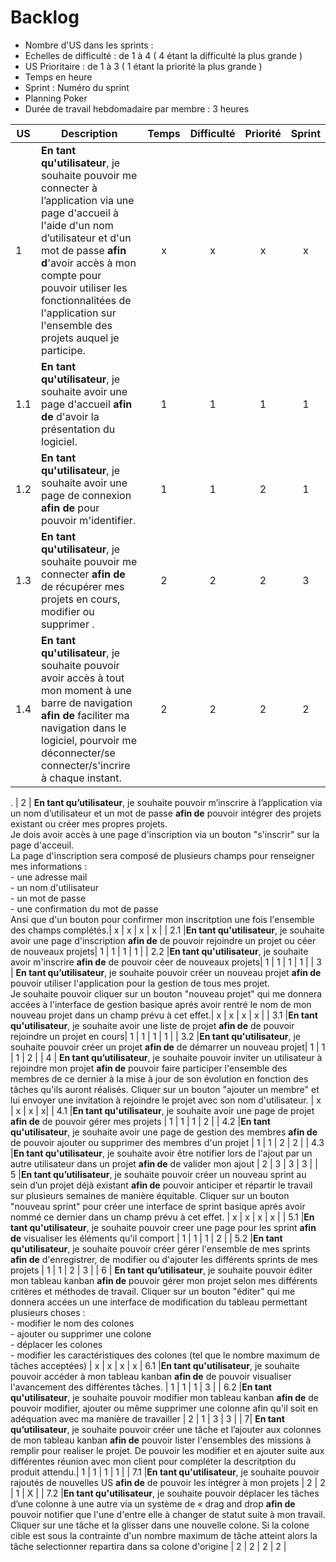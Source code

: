 # Backlog

* Nombre d'US dans les sprints :
* Echelles de difficulté   : de 1 à 4 ( 4 étant la difficulté la plus grande )
* US Prioritaire : de 1 à 3 ( 1 étant la priorité la plus grande )
* Temps en heure
* Sprint : Numéro du sprint
* Planning Poker
* Durée de travail hebdomadaire par membre : 3 heures

| US    | Description                                                  | Temps | Difficulté | Priorité| Sprint |
| ----- | ------------------------------------------------------------ | :--------: | :------: |:------: |:------: |
| 1  | **En tant qu'utilisateur**, je souhaite pouvoir me connecter à l’application via une page d'accueil à l'aide d'un nom d’utilisateur et d'un mot de passe **afin d**'avoir accès à mon compte pour pouvoir utiliser les fonctionnalitées de l'application sur l'ensemble des projets auquel je participe.|      x     |   x    |  x |  x |
| 1.1  |**En tant qu'utilisateur**, je souhaite avoir une page d'accueil **afin de** d'avoir la présentation du logiciel.|     1      |   1  |  1  |  1 |
| 1.2  |**En tant qu'utilisateur**, je souhaite avoir une page de connexion **afin de** pour pouvoir m'identifier. |     1    |    1   |  2 |  1 |
| 1.3  |**En tant qu'utilisateur**, je souhaite pouvoir me connecter  **afin de** de récupérer mes projets en cours, modifier ou supprimer .|     2      |   2   |  2 |  3 |
| 1.4 |**En tant qu'utilisateur**, je souhaite pouvoir avoir accès à tout mon moment à une barre de navigation  **afin de** faciliter ma navigation dans le logiciel,  pourvoir me déconnecter/se connecter/s'incrire à chaque instant.|     2      |   2   |  2 |  2 |
.
| 2  | **En tant qu’utilisateur**, je souhaite pouvoir m’inscrire à l’application via un nom d’utilisateur et un mot de passe **afin de** pouvoir intégrer des projets existant ou créer mes propres projets. <br>Je dois avoir accès à une page d'inscription via un bouton "s'inscrir" sur la page d'acceuil.<br> La page d'inscription sera composé de plusieurs champs pour renseigner mes informations :<br>   - une adresse mail<br>  - un nom d'utilisateur<br>  - un mot de passe<br>   - une confirmation du mot de passe<br>  Ansi que d'un bouton pour confirmer mon inscritption une fois l'ensemble des champs complétés.|     x     |  x   |   x  | x |
| 2.1  |**En tant qu'utilisateur**, je souhaite avoir une page d'inscription **afin de** de pouvoir rejoindre un projet ou céer de nouveaux projets|     1      |   1   |  1  |  1 |
| 2.2  |**En tant qu'utilisateur**, je souhaite avoir m'inscrire **afin de** de pouvoir céer de nouveaux projets|     1      |   1   |  1  |  1 |
| 3  | **En tant qu’utilisateur**, je souhaite pouvoir créer un nouveau projet **afin de** pouvoir utiliser l'application pour la gestion de tous mes projet.<br>   Je souhaite pouvoir cliquer sur un bouton "nouveau projet" qui me donnera accées à l'interface de gestion basique aprés avoir rentré le nom de mon nouveau projet dans un champ prévu à cet effet.|     x     |   x   |   x  |  x |
| 3.1  |**En tant qu'utilisateur**, je souhaite avoir une liste de projet **afin de** de pouvoir rejoindre un projet en cours|     1      |   1   |  1  |  1 |
| 3.2  |**En tant qu'utilisateur**, je souhaite pouvoir créer un projet **afin de** de démarrer un nouveau projet|     1      |   1   |  1  |  2 |
| 4  | **En tant qu’utilisateur**, je souhaite pouvoir inviter un utilisateur à rejoindre mon projet **afin de** pouvoir faire participer l'ensemble des membres de ce dernier à la mise à jour de son évolution en fonction des tâches qu'ils auront réalisés. Cliquer sur un bouton "ajouter un membre" et lui envoyer une invitation à rejoindre le projet avec son nom d'utilisateur.  |     x      |    x  |  x |  x|
| 4.1  |**En tant qu'utilisateur**, je souhaite avoir une page de projet **afin de** de pouvoir gérer mes projets |     1      |   1   |  1  |  2 |
| 4.2  |**En tant qu'utilisateur**, je souhaite avoir une page de gestion des membres **afin de** de pouvoir ajouter ou supprimer des membres d'un projet |     1      |   1   |  2  |  2 |
| 4.3 |**En tant qu'utilisateur**, je souhaite avoir être notifier lors de l'ajout par un autre utilisateur dans un projet **afin de** de valider mon ajout  |     2      |   3   |  3  |  3 |
| 5 |**En tant qu’utilisateur**, je souhaite pouvoir créer un nouveau sprint au sein d’un projet déjà existant **afin de** pouvoir anticiper et répartir le travail sur plusieurs semaines de manière équitable. Cliquer sur un bouton "nouveau sprint" pour créer une interface de sprint basique aprés avoir nommé ce dernier dans un champ prévu à cet effet. |     x    |   x |  x | x |
| 5.1  |**En tant qu'utilisateur**, je souhaite pouvoir creer une page pour les sprint **afin de** visualiser les éléments qu'il comport |     1      |   1   |  1  |  2 |
| 5.2  |**En tant qu'utilisateur**, je souhaite pouvoir créer gérer l'ensemble de mes sprints **afin de** d'enregistrer, de modifier ou d'ajouter les différents sprints de mes projets     |     1     |   1   |  2 | 3 |
| 6 | **En tant qu’utilisateur**, je souhaite pouvoir éditer mon tableau kanban **afin de** pouvoir gérer mon projet selon mes différents critères et méthodes de travail. Cliquer sur un bouton "éditer" qui me donnera accées un une interface de modification du tableau permettant plusieurs choses :<br>   - modifier le nom des colones<br>   - ajouter ou supprimer une colone<br>   - déplacer les colones<br>  - modifier les caractéristiques des colones (tel que le nombre maximum de tâches acceptées) |     x    |   x   |  x | x
| 6.1  |**En tant qu'utilisateur**, je souhaite pouvoir accéder à mon tableau kanban **afin de** de pouvoir visualiser l'avancement des différentes tâches. |     1      |   1   |  1  |  3 |
| 6.2  |**En tant qu'utilisateur**, je souhaite pouvoir modifier mon tableau kanban **afin de** de pouvoir modifier, ajouter ou même supprimer une colonne afin qu'il soit en adéquation avec ma manière de travailler  |     2      |   1   |  3  |  3 |
| 7| **En tant qu’utilisateur**, je souhaite pouvoir créer une tâche et l’ajouter aux colonnes de mon tableau kanban **afin de** pouvoir lister l'ensembles des missions à remplir pour realiser le projet. De pouvoir les modifier et en ajouter suite aux différentes réunion avec mon client pour compléter la descritption du produit attendu.|     1      |   1   |  1  |  1 |
| 7.1  |**En tant qu'utilisateur**, je souhaite pouvoir rajoutés de nouvelles US **afin de** de pouvoir les intégrer à mon projets |     2   |   2  |  1  |  X |
| 7.2  |**En tant qu'utilisateur**, je souhaite pouvoir déplacer les tâches d’une colonne à une autre via un système de « drag and drop  **afin de** pouvoir notifier que l'une d'entre elle à changer de statut suite à mon travail. Cliquer sur une tâche et la glisser dans une nouvelle colone. Si la colone cible est sous la contrainte d'un nombre maximum de tâche atteint alors la tâche selectionner repartira dans sa colone d'origine |     2    |   2  |  2 |  2 |

